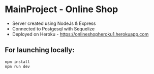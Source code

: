 # MainProject - Online Shop

- Server created using NodeJs & Express 
- Connected to Postgesql with Sequelize
- Deployed on Heroku - https://onlineshopheroku1.herokuapp.com


## For launching locally:

```bash
npm install
npm run dev 
```
